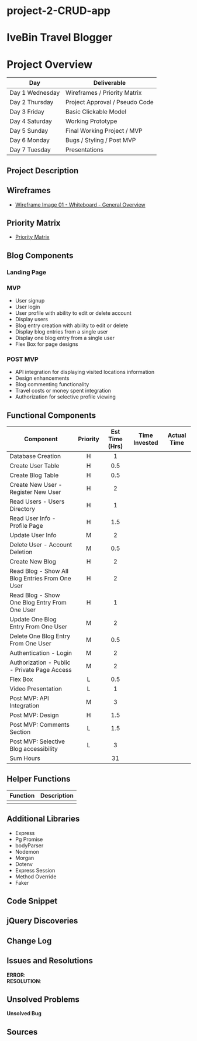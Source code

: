 # project-2-CRUD-app

# IveBin Travel Blogger

# Project Overview

| Day | Deliverable |
| ------------ | ------------- |
|   Day 1 Wednesday |   Wireframes / Priority Matrix    |
|   Day 2 Thursday  |   Project Approval / Pseudo Code  |
|   Day 3 Friday    |   Basic Clickable Model   |
|   Day 4 Saturday  |   Working Prototype   |
|   Day 5 Sunday    |   Final Working Project / MVP |
|   Day 6 Monday    |   Bugs / Styling / Post MVP   |
|   Day 7 Tuesday   |   Presentations   |

## Project Description


## Wireframes
* [Wireframe Image 01 - Whiteboard - General Overview](http://res.cloudinary.com/dk1cgfxkn/image/upload/v1524070206/Wire_Frame_001.jpg)


## Priority Matrix
* [Priority Matrix](https://res.cloudinary.com/dk1cgfxkn/image/upload/v1524073211/Priority_Matrix.jpg)

## Blog Components

### Landing Page


### MVP
*   User signup
*   User login
*   User profile with ability to edit or delete account
*   Display users
*   Blog entry creation with ability to edit or delete
*   Display blog entries from a single user
*   Display one blog entry from a single user
*   Flex Box for page designs

### POST MVP
*   API integration for displaying visited locations information
*   Design enhancements
*   Blog commenting functionality
*   Travel costs or money spent integration
*   Authorization for selective profile viewing


## Functional Components
|   Component   |   Priority    |   Est Time (Hrs)  |   Time Invested   |   Actual Time |
|   --- |   :---:   |   :---:   |   :---:   |   :---:   |
|   Database Creation   |   H   |   1   |       |       |
|   Create User Table   |   H   |   0.5 |       |       |
|   Create Blog Table   |   H   |   0.5 |       |       |
|   Create New User - Register New User |   H   |   2   |       |       |
|   Read Users - Users Directory    |   H   |   1   |       |       |
|   Read User Info - Profile Page   |   H   |   1.5 |       |       |
|   Update User Info    |   M   |   2   |       |       |
|   Delete User - Account Deletion  |   M   |   0.5 |       |       |
|   Create New Blog |   H   |   2   |       |       |
|   Read Blog - Show All Blog Entries From One User |   H   |   2   |       |       |
|   Read Blog - Show One Blog Entry From One User   |   H   |   1   |       |       |
|   Update One Blog Entry From One User |   M   |   2   |       |       |
|   Delete One Blog Entry From One User |   M   |   0.5 |       |       |
|   Authentication - Login  |   M   |   2   |       |       |
|   Authorization - Public - Private Page Access    |   M   |   2   |       |       |
|   Flex Box    |   L   |   0.5 |       |       |
|   Video Presentation  |   L   |   1   |       |       |
|   Post MVP: API Integration   |   M   |   3   |       |       |
|   Post MVP: Design    |   H   |   1.5 |       |       |
|   Post MVP: Comments Section  |   L   |   1.5 |       |       |
|   Post MVP: Selective Blog accessibility  |   L   |   3   |       |       |
|   Sum Hours   |       |   31  |       |       |

## Helper Functions

| Function | Description | 
| --- | :---: |  
|  |  |

## Additional Libraries

* Express
* Pg Promise
* bodyParser
* Nodemon
* Morgan
* Dotenv
* Express Session
* Method Override
* Faker

## Code Snippet


## jQuery Discoveries


## Change Log


## Issues and Resolutions

**ERROR**:                          
**RESOLUTION**: 

## Unsolved Problems

**Unsolved Bug**


## Sources


